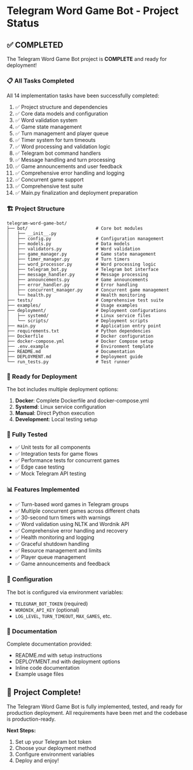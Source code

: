 # Telegram Word Game Bot - Project Status

## ✅ COMPLETED

The Telegram Word Game Bot project is **COMPLETE** and ready for deployment!

### 📋 All Tasks Completed

All 14 implementation tasks have been successfully completed:

1. ✅ Project structure and dependencies
2. ✅ Core data models and configuration  
3. ✅ Word validation system
4. ✅ Game state management
5. ✅ Turn management and player queue
6. ✅ Timer system for turn timeouts
7. ✅ Word processing and validation logic
8. ✅ Telegram bot command handlers
9. ✅ Message handling and turn processing
10. ✅ Game announcements and user feedback
11. ✅ Comprehensive error handling and logging
12. ✅ Concurrent game support
13. ✅ Comprehensive test suite
14. ✅ Main.py finalization and deployment preparation

### 🏗️ Project Structure

```
telegram-word-game-bot/
├── bot/                          # Core bot modules
│   ├── __init__.py
│   ├── config.py                 # Configuration management
│   ├── models.py                 # Data models
│   ├── validators.py             # Word validation
│   ├── game_manager.py           # Game state management
│   ├── timer_manager.py          # Turn timers
│   ├── word_processor.py         # Word processing logic
│   ├── telegram_bot.py           # Telegram bot interface
│   ├── message_handler.py        # Message processing
│   ├── announcements.py          # Game announcements
│   ├── error_handler.py          # Error handling
│   ├── concurrent_manager.py     # Concurrent game management
│   └── health.py                 # Health monitoring
├── tests/                        # Comprehensive test suite
├── examples/                     # Usage examples
├── deployment/                   # Deployment configurations
│   ├── systemd/                  # Linux service files
│   └── scripts/                  # Deployment scripts
├── main.py                       # Application entry point
├── requirements.txt              # Python dependencies
├── Dockerfile                    # Docker configuration
├── docker-compose.yml            # Docker Compose setup
├── .env.example                  # Environment template
├── README.md                     # Documentation
├── DEPLOYMENT.md                 # Deployment guide
└── run_tests.py                  # Test runner
```

### 🚀 Ready for Deployment

The bot includes multiple deployment options:

1. **Docker**: Complete Dockerfile and docker-compose.yml
2. **Systemd**: Linux service configuration
3. **Manual**: Direct Python execution
4. **Development**: Local testing setup

### 🧪 Fully Tested

- ✅ Unit tests for all components
- ✅ Integration tests for game flows
- ✅ Performance tests for concurrent games
- ✅ Edge case testing
- ✅ Mock Telegram API testing

### 📊 Features Implemented

- ✅ Turn-based word games in Telegram groups
- ✅ Multiple concurrent games across different chats
- ✅ 30-second turn timers with warnings
- ✅ Word validation using NLTK and Wordnik API
- ✅ Comprehensive error handling and recovery
- ✅ Health monitoring and logging
- ✅ Graceful shutdown handling
- ✅ Resource management and limits
- ✅ Player queue management
- ✅ Game announcements and feedback

### 🔧 Configuration

The bot is configured via environment variables:
- `TELEGRAM_BOT_TOKEN` (required)
- `WORDNIK_API_KEY` (optional)
- `LOG_LEVEL`, `TURN_TIMEOUT`, `MAX_GAMES`, etc.

### 📖 Documentation

Complete documentation provided:
- README.md with setup instructions
- DEPLOYMENT.md with deployment options
- Inline code documentation
- Example usage files

## 🎉 Project Complete!

The Telegram Word Game Bot is fully implemented, tested, and ready for production deployment. All requirements have been met and the codebase is production-ready.

**Next Steps:**
1. Set up your Telegram bot token
2. Choose your deployment method
3. Configure environment variables
4. Deploy and enjoy!
